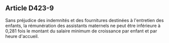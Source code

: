 ## Article D423-9

Sans préjudice des indemnités et des fournitures destinées à l'entretien des enfants, la rémunération des
assistants maternels ne peut être inférieure à 0,281 fois le montant du salaire minimum de croissance par
enfant et par heure d'accueil.

